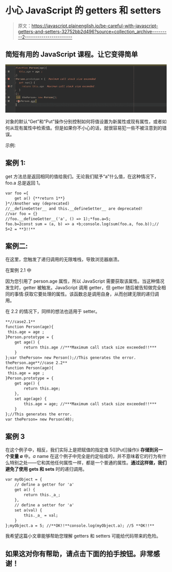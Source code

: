 # 小心 JavaScript 的 getters 和 setters

> 原文：<https://javascript.plainenglish.io/be-careful-with-javascript-getters-and-setters-32752bb2d496?source=collection_archive---------2----------------------->

## 简短有用的 JavaScript 课程。让它变得简单

![](img/ac8a97c6330d63325d519baa1d3fa1c2.png)

对象的默认“Get”和“Put”操作分别控制如何将值设置为新属性或现有属性，或者如何从现有属性中检索值。但是如果你不小心的话，就很容易犯一些不被注意到的错误。

示例:

## 案例 1:

get 方法总是返回相同的值给我们。无论我们赋予“a”什么值，在这种情况下，foo.a 总是返回 1。

```
var foo ={
    get a() {**return 1**}
}*//Another way (deprecated)
//__defineGetter__ and this.__defineSetter__ are deprecated!
//var foo = {}
//foo.__defineGetter__('a', () => 1);*foo.a=5;
foo.b=2const sum = (a, b) => a +b;console.log(sum(foo.a, foo.b));// 5+2 = **3!!**
```

## 案例二:

在这里，您触发了递归调用的无限堆栈，导致浏览器崩溃。

在案例 2.1 中

因为您引用了 person.age 属性，所以 JavaScript 需要获取该属性。当这种情况发生时，getter 被触发。JavaScript 调用 getter，但 getter 随后被告知做完全相同的事情:获取它要处理的属性。该函数总是调用自身，从而创建无限的递归调用。

在 2.2 的情况下，同样的想法也适用于 setter。

```
**//case2.1**
function Person(age){
 this.age = age ;
}Person.prototype = {
    get age() {
        return this.age //***Maximum call stack size exceeded!!***
    }
};var thePerson= new Person();//This generates the error.
thePerson.age**//case 2.2**
function Person(age){
 this.age = age ;
}Person.prototype = {
    get age() {
        return this.age;
    },
    set age(age) {
        this.age = age; //***Maximum call stack size exceeded!!***
    }
};//This generates the error.
var thePerson= new Person(40);
```

## 案例 3

在这个例子中，相反，我们实际上是把赋值的指定值 5([[Put]]操作)i **存储到另一个变量 _a_** 中。_a_ name 在这个例子中完全是约定俗成的，并不意味着它的行为有什么特别之处——它和其他任何属性一样，都是一个普通的属性。**通过这样做，我们避免了使用 gets 和 sets** 时的递归调用。

```
var myObject = {
    // define a getter for 'a'
    get a() {
        return this._a_;
    },
    // define a setter for 'a'
    set a(val) {
        this._a_ = val;
    }
};myObject.a = 5; //**OK!!**console.log(myObject.a); //5 **OK!!**
```

我希望这篇小文章能够帮助您理解 getters 和 setters 可能给代码带来的危险。

## 如果这对你有帮助，请点击下面的拍手按钮。非常感谢！